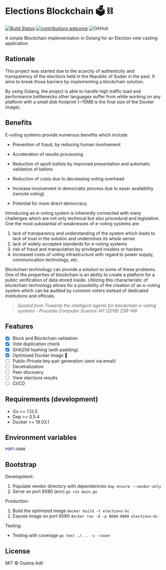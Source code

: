 # Elections Blockchain 🗳️ ⛓️

[![Build Status](https://travis-ci.org/x249/elections-blockchain.svg?branch=master)](https://travis-ci.org/x249/elections-blockchain)
[![contributions welcome](https://img.shields.io/badge/contributions-welcome-brightgreen.svg?style=flat)](https://github.com/x249/elections-blockchain/issues)
![GitHub](https://img.shields.io/github/license/x249/elections-blockchain)

A simple Blockchain implementation in Golang for an Election vote casting application

## Rationale

This project was started due to the scarcity of authenticity and transparency of the elections held in the Republic of Sudan in the past. It aims to break those barriers by implementing a blockchain solution.

By using Golang, the project is able to handle high traffic load and performance bottlenecks other languages suffer from while working on any platform with a small disk footprint (~15MB is the final size of the Docker image).

## Benefits

E-voting systems provide numerous benefits which include:

- Prevention of fraud, by reducing human involvement

- Acceleration of results processing

- Reduction of spoilt ballots by improved presentation and automatic validation of ballots

- Reduction of costs due to decreasing voting overhead

- Increase involvement in democratic process due to easer availability (remote voting)

- Potential for more direct democracy.

Introducing an e-voting system is inherently connected with many challenges which are not only technical but also
procedural and legislative. One the most substantial of weaknesses of e-voting systems are:

1. lack of transparency and understanding of the system which leads to lack of trust in the solution and undermines its whole sense
2. lack of widely accepted standards for e-voting systems
3. risk of fraud and manipulation by privileged insiders or hackers
4. increased costs of voting infrastructure with regard to power supply, communication technology, etc.

Blockchain technology can provide a solution to some of these problems. One of the properties of blockchain is an ability to create a platform for a public verification of data stored inside. Utilizing this characteristic of blockchain technology allows for a possibility of the creation of an e-voting system which can be audited by common voters instead of dedicated institutions and officials.

> _Quoted from Towards the intelligent agents for blockchain e-voting systems - Procedia Computer Science 141 (2018) 239-146_

## Features

- [x] Block and Blockchain validation
- [x] Vote duplication check
- [x] SHA256 hashing (with padding)
- [x] Optimized Docker Image 👏
- [ ] Public-Private key-pair generation (sent via email)
- [ ] Decetralization
- [ ] Peer discovery
- [ ] View elections results
- [ ] CI/CD

## Requirements (development)

- Go >= 1.12.5
- Dep >= 0.5.4
- Docker >= 19.03.1

## Environment variables

```bash
PORT=8080
```

## Bootstrap

Development:

1. Populate vendor directory with dependencies ```dep ensure --vendor-only```
2. Serve on port 8080 (env) ```go run main.go```

Production:

1. Build the optimized image ```docker build -t elections-bc .```
2. Expose image on port 8080 ```docker run -d -p 8080:8080 elections-bc```

Testing:

- Testing with coverage ```go test ./... -v -cover```

## License

MIT &copy; Osama Adil
